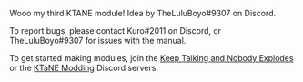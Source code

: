 Wooo my third KTANE module! Idea by TheLuluBoyo#9307 on Discord.

To report bugs, please contact Kuro#2011 on Discord, or TheLuluBoyo#9307 for issues with the manual.

To get started making modules, join the [Keep Talking and Nobody Explodes](https://discord.gg/ktane) or the [KTaNE Modding](https://discord.gg/qzy7Gdz) Discord servers.
